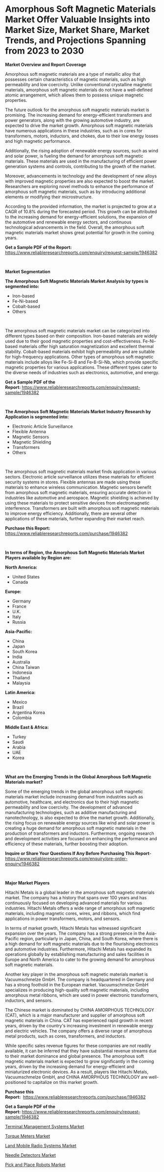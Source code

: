 <p><h1>Amorphous Soft Magnetic Materials Market Offer Valuable Insights into Market Size, Market Share, Market Trends, and Projections Spanning from 2023 to 2030</h1></p><p><strong>Market Overview and Report Coverage</strong></p>
<p><p>Amorphous soft magnetic materials are a type of metallic alloy that possesses certain characteristics of magnetic materials, such as high permeability and low coercivity. Unlike conventional crystalline magnetic materials, amorphous soft magnetic materials do not have a well-defined atomic arrangement, which allows them to possess unique magnetic properties.</p><p>The future outlook for the amorphous soft magnetic materials market is promising. The increasing demand for energy-efficient transformers and power generators, along with the growing automotive industry, are expected to drive the market growth. Amorphous soft magnetic materials have numerous applications in these industries, such as in cores for transformers, motors, inductors, and chokes, due to their low energy losses and high magnetic performance.</p><p>Additionally, the rising adoption of renewable energy sources, such as wind and solar power, is fueling the demand for amorphous soft magnetic materials. These materials are used in the manufacturing of efficient power generation systems and controls, contributing to the growth of the market.</p><p>Moreover, advancements in technology and the development of new alloys with improved magnetic properties are also expected to boost the market. Researchers are exploring novel methods to enhance the performance of amorphous soft magnetic materials, such as by introducing additional elements or modifying their microstructure.</p><p>According to the provided information, the market is projected to grow at a CAGR of 10.8% during the forecasted period. This growth can be attributed to the increasing demand for energy-efficient solutions, the expansion of the automotive and renewable energy sectors, and continuous technological advancements in the field. Overall, the amorphous soft magnetic materials market shows great potential for growth in the coming years.</p></p>
<p><strong>Get a Sample PDF of the Report:</strong> <a href="https://www.reliableresearchreports.com/enquiry/request-sample/1946382">https://www.reliableresearchreports.com/enquiry/request-sample/1946382</a></p>
<p>&nbsp;</p>
<p><strong>Market Segmentation</strong></p>
<p><strong>The Amorphous Soft Magnetic Materials Market Analysis by types is segmented into:</strong></p>
<p><ul><li>Iron-based</li><li>Fe-Ni-based</li><li>Cobalt-based</li><li>Others</li></ul></p>
<p>&nbsp;</p>
<p><p>The amorphous soft magnetic materials market can be categorized into different types based on their composition. Iron-based materials are widely used due to their good magnetic properties and cost-effectiveness. Fe-Ni-based materials offer high saturation magnetization and excellent thermal stability. Cobalt-based materials exhibit high permeability and are suitable for high-frequency applications. Other types of amorphous soft magnetic materials include alloys like Fe-Si-B and Fe-B-Si-Nb, which provide specific magnetic properties for various applications. These different types cater to the diverse needs of industries such as electronics, automotive, and energy.</p></p>
<p><strong>Get a Sample PDF of the Report:</strong>&nbsp;<a href="https://www.reliableresearchreports.com/enquiry/request-sample/1946382">https://www.reliableresearchreports.com/enquiry/request-sample/1946382</a></p>
<p>&nbsp;</p>
<p><strong>The Amorphous Soft Magnetic Materials Market Industry Research by Application is segmented into:</strong></p>
<p><ul><li>Electronic Article Surveillance</li><li>Flexible Antenna</li><li>Magnetic Sensors</li><li>Magnetic Shielding</li><li>Transformers</li><li>Others</li></ul></p>
<p>&nbsp;</p>
<p><p>The amorphous soft magnetic materials market finds application in various sectors. Electronic article surveillance utilizes these materials for efficient security systems in stores. Flexible antennas are made using these materials to enhance wireless communication. Magnetic sensors benefit from amorphous soft magnetic materials, ensuring accurate detection in industries like automotive and aerospace. Magnetic shielding is achieved by using these materials to protect sensitive devices from electromagnetic interference. Transformers are built with amorphous soft magnetic materials to improve energy efficiency. Additionally, there are several other applications of these materials, further expanding their market reach.</p></p>
<p><strong>Purchase this Report:</strong>&nbsp; <a href="https://www.reliableresearchreports.com/purchase/1946382">https://www.reliableresearchreports.com/purchase/1946382</a></p>
<p>&nbsp;</p>
<p><strong>In terms of Region, the Amorphous Soft Magnetic Materials Market Players available by Region are:</strong></p>
<p>
    <p> <strong> North America: </strong>
        <ul>
            <li>United States</li>
            <li>Canada</li>
        </ul>
        </p> 
    <p> <strong> Europe: </strong>
        <ul>
            <li>Germany</li>
            <li>France</li>
            <li>U.K.</li>
            <li>Italy</li>
            <li>Russia</li>
        </ul>
        </p> 
    <p> <strong> Asia-Pacific: </strong>
        <ul>
            <li>China</li>
            <li>Japan</li>
            <li>South Korea</li>
            <li>India</li>
            <li>Australia</li>
            <li>China Taiwan</li>
            <li>Indonesia</li>
            <li>Thailand</li>
            <li>Malaysia</li>
        </ul>
        </p> 
    <p> <strong> Latin America: </strong>
        <ul>
            <li>Mexico</li>
            <li>Brazil</li>
            <li>Argentina Korea</li>
            <li>Colombia</li>
        </ul>
        </p> 
    <p> <strong> Middle East & Africa: </strong>
        <ul>
            <li>Turkey</li>
            <li>Saudi</li>
            <li>Arabia</li>
            <li>UAE</li>
            <li>Korea</li>
        </ul>
    </p>
    </p>
<p>&nbsp;</p>
<p><strong>What are the Emerging Trends in the Global Amorphous Soft Magnetic Materials market?</strong></p>
<p><p>Some of the emerging trends in the global amorphous soft magnetic materials market include increasing demand from industries such as automotive, healthcare, and electronics due to their high magnetic permeability and low coercivity. The development of advanced manufacturing technologies, such as additive manufacturing and nanotechnology, is also expected to drive the market growth. Additionally, the rising focus on renewable energy sources like wind and solar power is creating a huge demand for amorphous soft magnetic materials in the production of transformers and inductors. Furthermore, ongoing research and development activities are focused on enhancing the performance and efficiency of these materials, further boosting their adoption.</p></p>
<p><strong>Inquire or Share Your Questions If Any Before Purchasing This Report</strong>- <a href="https://www.reliableresearchreports.com/enquiry/pre-order-enquiry/1946382">https://www.reliableresearchreports.com/enquiry/pre-order-enquiry/1946382</a></p>
<p>&nbsp;</p>
<p><strong>Major Market Players</strong></p>
<p><p>Hitachi Metals is a global leader in the amorphous soft magnetic materials market. The company has a history that spans over 100 years and has continuously focused on developing advanced materials for various industries. Hitachi Metals offers a wide range of amorphous soft magnetic materials, including magnetic cores, wires, and ribbons, which find applications in power transformers, motors, and sensors.</p><p>In terms of market growth, Hitachi Metals has witnessed significant expansion over the years. The company has a strong presence in the Asia-Pacific region, particularly in Japan, China, and South Korea, where there is a high demand for soft magnetic materials due to the flourishing electronics and automotive industries. Furthermore, Hitachi Metals has expanded its operations globally by establishing manufacturing and sales facilities in Europe and North America to cater to the growing demand for amorphous soft magnetic materials.</p><p>Another key player in the amorphous soft magnetic materials market is Vacuumschmelze GmbH. The company is headquartered in Germany and has a strong foothold in the European market. Vacuumschmelze GmbH specializes in producing high-quality soft magnetic materials, including amorphous metal ribbons, which are used in power electronic transformers, inductors, and sensors.</p><p>The Chinese market is dominated by CHINA AMORPHOUS TECHNOLOGY (CAT), which is a major manufacturer and supplier of amorphous soft magnetic materials in China. CAT has experienced rapid growth in recent years, driven by the country's increasing investment in renewable energy and electric vehicles. The company offers a diverse range of amorphous metal products, such as cores, transformers, and inductors.</p><p>While specific sales revenue figures for these companies are not readily available, it can be inferred that they have substantial revenue streams due to their market dominance and global presence. The amorphous soft magnetic materials market is expected to grow significantly in the coming years, driven by the increasing demand for energy-efficient and miniaturized electronic devices. As a result, players like Hitachi Metals, Vacuumschmelze GmbH, and CHINA AMORPHOUS TECHNOLOGY are well-positioned to capitalize on this market growth.</p></p>
<p><strong>Purchase this Report:</strong>&nbsp;&nbsp;<a href="https://www.reliableresearchreports.com/purchase/1946382">https://www.reliableresearchreports.com/purchase/1946382</a></p>
<p></p>
<p><strong>Get a Sample PDF of the Report:</strong>&nbsp;<a href="https://www.reliableresearchreports.com/enquiry/request-sample/1946382">https://www.reliableresearchreports.com/enquiry/request-sample/1946382</a></p>
<p><p><a href="https://medium.com/@fire.belt.bug/terminal-management-systems-market-report-reveals-the-latest-trends-and-growth-opportunities-of-799f9ddf0cb4">Terminal Management Systems Market</a></p><p><a href="https://medium.com/@palm.quick.roof/torque-meters-market-trends-forecast-and-competitive-analysis-to-2030-93d648bfcd60">Torque Meters Market</a></p><p><a href="https://medium.com/@index.mill.peace/land-mobile-radio-systems-market-competitive-analysis-market-trends-and-forecast-to-2030-07b7e6f4b8b2">Land Mobile Radio Systems Market</a></p><p><a href="https://medium.com/@read.code.store/needle-detectors-market-analysis-its-cagr-market-segmentation-and-global-industry-overview-3bc8bb6e6a8f">Needle Detectors Market</a></p><p><a href="https://medium.com/@sink.pay.sand/pick-and-place-robots-market-exploring-market-share-market-trends-and-future-growth-89943c873c0e">Pick and Place Robots Market</a></p></p>